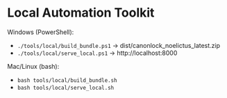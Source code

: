 # Local Automation Toolkit

Windows (PowerShell):
- `./tools/local/build_bundle.ps1` → dist/canonlock_noelictus_latest.zip
- `./tools/local/serve_local.ps1` → http://localhost:8000

Mac/Linux (bash):
- `bash tools/local/build_bundle.sh`
- `bash tools/local/serve_local.sh`
